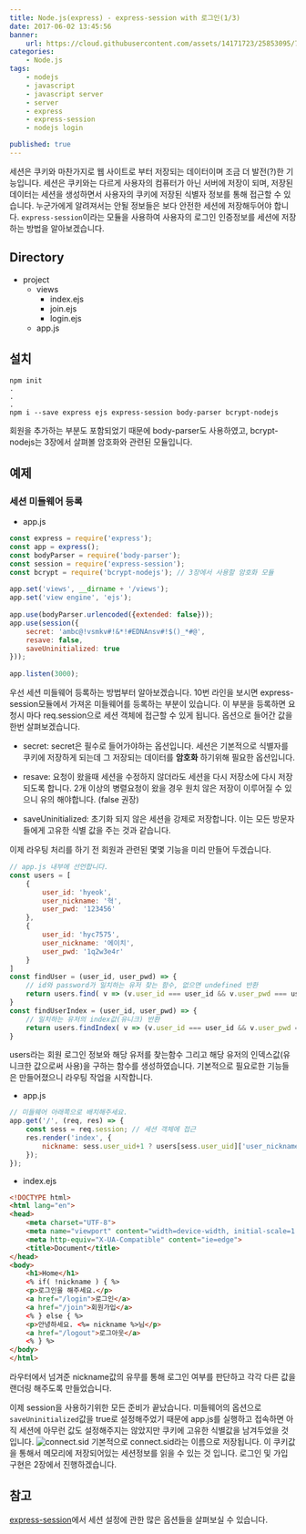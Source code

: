 ```yaml
---
title: Node.js(express) - express-session with 로그인(1/3)
date: 2017-06-02 13:45:56
banner:
    url: https://cloud.githubusercontent.com/assets/14171723/25853095/7bf3be3a-3506-11e7-8421-0a2287dd6278.png
categories:
    - Node.js
tags:
    - nodejs
    - javascript
    - javascript server
    - server
    - express
    - express-session
    - nodejs login

published: true
---
```

[link1]: https://stackoverflow.com/questions/40381401/when-use-saveuninitialized-and-resave-in-express-session
[link2]: https://github.com/expressjs/session

세션은 쿠키와 마찬가지로 웹 사이트로 부터 저장되는 데이터이며 조금 더 발전(?)한 기능입니다. 세션은 쿠키와는 다르게 사용자의 컴퓨터가 아닌 서버에 저장이 되며, 저장된 데이터는 세션을 생성하면서 사용자의 쿠키에 저장된 식별자 정보를 통해 접근할 수 있습니다. 누군가에게 알려져서는 안될 정보들은 보다 안전한 세션에 저장해두어야 합니다. `express-session`이라는 모듈을 사용하여 사용자의 로그인 인증정보를 세션에 저장하는 방법을 알아보겠습니다.

## Directory
- project
	- views
		- index.ejs
		- join.ejs
		- login.ejs
	- app.js

## 설치
```
npm init
.
.
.
npm i --save express ejs express-session body-parser bcrypt-nodejs
```
회원을 추가하는 부분도 포함되었기 때문에 body-parser도 사용하였고, bcrypt-nodejs는 3장에서 살펴볼 암호화와 관련된 모듈입니다.

## 예제

### 세션 미들웨어 등록
- app.js

```javascript
const express = require('express');
const app = express();
const bodyParser = require('body-parser');
const session = require('express-session');
const bcrypt = require('bcrypt-nodejs'); // 3장에서 사용할 암호화 모듈
　
app.set('views', __dirname + '/views');
app.set('view engine', 'ejs');
　
app.use(bodyParser.urlencoded({extended: false}));
app.use(session({
    secret: 'ambc@!vsmkv#!&*!#EDNAnsv#!$()_*#@',
    resave: false,
    saveUninitialized: true
}));
　
app.listen(3000);
```
우선 세션 미들웨어 등록하는 방법부터 알아보겠습니다. 10번 라인을 보시면 express-session모듈에서 가져온 미들웨어를 등록하는 부분이 있습니다. 이 부분을 등록하면 요청시 마다 req.session으로 세션 객체에 접근할 수 있게 됩니다. 옵션으로 들어간 값을 한번 살펴보겠습니다.

- secret: secret은 필수로 들어가야하는 옵션입니다. 세션은 기본적으로 식별자를 쿠키에 저장하게 되는데 그 저장되는 데이터를 **암호화** 하기위해 필요한 옵션입니다.

- resave: 요청이 왔을때 세션을 수정하지 않더라도 세션을 다시 저장소에 다시 저장되도록 합니다. 2개 이상의 병렬요청이 왔을 경우 원치 않은 저장이 이루어질 수 있으니 유의 해야합니다. (false 권장)

- saveUninitialized: 초기화 되지 않은 세션을 강제로 저장합니다. 이는 모든 방문자들에게 고유한 식별 값을 주는 것과 같습니다.

<!-- (resave와 saveUninitialized의 **관계**가 조금 헷갈려서 자료를 찾아보았지만 명쾌한 자료를 찾을 수가 없었습니다. 그나마 괜찮은 자료는 [이것][link1] 입니다.) -->
이제 라우팅 처리를 하기 전 회원과 관련된 몇몇 기능을 미리 만들어 두겠습니다.
```javascript
// app.js 내부에 선언합니다.
const users = [
    {
        user_id: 'hyeok',
        user_nickname: '혁',
        user_pwd: '123456'
    },
    {
        user_id: 'hyc7575',
        user_nickname: '에이치',
        user_pwd: '1q2w3e4r'
    }
]
const findUser = (user_id, user_pwd) => {
    // id와 password가 일치하는 유저 찾는 함수, 없으면 undefined 반환
    return users.find( v => (v.user_id === user_id && v.user_pwd === user_pwd) );
}
const findUserIndex = (user_id, user_pwd) => {
    // 일치하는 유저의 index값(유니크) 반환
    return users.findIndex( v => (v.user_id === user_id && v.user_pwd === user_pwd) );
}
```
users라는 회원 로그인 정보와 해당 유저를 찾는함수 그리고 해당 유저의 인덱스값(유니크한 값으로써 사용)을 구하는 함수를 생성하였습니다. 기본적으로 필요로한 기능들은 만들어졌으니 라우팅 작업을 시작합니다.

- app.js

```javascript
// 미들웨어 아래쪽으로 배치해주세요.
app.get('/', (req, res) => {
    const sess = req.session; // 세션 객체에 접근
    res.render('index', {
        nickname: sess.user_uid+1 ? users[sess.user_uid]['user_nickname'] : ''
    });
});
```
- index.ejs

```html
<!DOCTYPE html>
<html lang="en">
<head>
    <meta charset="UTF-8">
    <meta name="viewport" content="width=device-width, initial-scale=1.0">
    <meta http-equiv="X-UA-Compatible" content="ie=edge">
    <title>Document</title>
</head>
<body>
    <h1>Home</h1>
    <% if( !nickname ) { %>
    <p>로그인을 해주세요.</p>
    <a href="/login">로그인</a>
    <a href="/join">회원가입</a>
    <% } else { %>
    <p>안녕하세요. <%= nickname %>님</p>
    <a href="/logout">로그아웃</a>
    <% } %>
</body>
</html>
```
라우터에서 넘겨준 nickname값의 유무를 통해 로그인 여부를 판단하고 각각 다른 값을 랜더링 해주도록 만들었습니다.

이제 session을 사용하기위한 모든 준비가 끝났습니다. 미들웨어의 옵션으로 `saveUninitialized`값을 true로 설정해주었기 때문에 app.js를 실행하고 접속하면 아직 세션에 아무런 값도 설정해주지는 않았지만 쿠키에 고유한 식별값을 남겨두었을 것 입니다.
![connect.sid](https://cloud.githubusercontent.com/assets/14171723/26714475/7a8b74da-47ac-11e7-8a64-522a0f5df510.png)
기본적으로 connect.sid라는 이름으로 저장됩니다. 이 쿠키값을 통해서 메모리에 저장되어있는 세션정보를 읽을 수 있는 것 입니다. 로그인 및 가입 구현은 2장에서 진행하겠습니다.

## 참고
[express-session][link2]에서 세션 설정에 관한 많은 옵션들을 살펴보실 수 있습니다.
